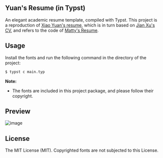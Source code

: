 ## Yuan's Resume (in Typst)

An elegant academic resume template, compiled with Typst.
This project is a reproduction of [Xiao Yuan's resume](https://github.com/Xyz-yuanhf/yuan-resume),
which is in turn based on [Jian Xu's CV](http://www.jianxu.net/en/files/JianXu_CV.pdf),
and refers to the code of [Matty's Resume](https://github.com/mattyHerzig/mattys_resume).

## Usage

Install the fonts and run the following command in the directory of the project:
```sh
$ typst c main.typ
```

**Note:**

- The fonts are included in this project package, and please follow their copyright.

## Preview

![image](./preview.png)

## License

The MIT License (MIT). Copyrighted fonts are not subjected to this License.
